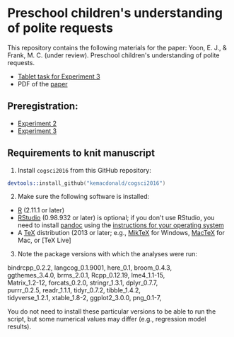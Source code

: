 Preschool children's understanding of polite requests
===

This repository contains the following materials for the paper: 
Yoon, E. J., & Frank, M. C. (under review). Preschool children's understanding of polite requests. 

  * [Tablet task for Experiment 3](http://langcog.stanford.edu/expts/EJY/polcon/polcon.html)
  * PDF of the [paper](04_writing/cogsci2019/polcon_cogsci2019.pdf)

## Preregistration:
* [Experiment 2](https://osf.io/qkn8m/register/5771ca429ad5a1020de2872e)
* [Experiment 3](https://osf.io/rjsx5/register/5771ca429ad5a1020de2872e)

## Requirements to knit manuscript

1) Install `cogsci2016` from this GitHub repository:
```S
devtools::install_github("kemacdonald/cogsci2016")
```

2) Make sure the following software is installed:

- [R](http://www.r-project.org/) (2.11.1 or later)
- [RStudio](http://www.rstudio.com/) (0.98.932 or later) is optional; if you don't use RStudio, you need to install [pandoc](http://johnmacfarlane.net/pandoc/) using the [instructions for your operating system](https://github.com/rstudio/rmarkdown/blob/master/PANDOC.md)
- A [TeX](http://de.wikipedia.org/wiki/TeX) distribution (2013 or later; e.g., [MikTeX](http://miktex.org/) for Windows, [MacTeX](https://tug.org/mactex/) for Mac, or [TeX Live]

3) Note the package versions with which the analyses were run:

bindrcpp_0.2.2,   langcog_0.1.9001, here_0.1,         broom_0.4.3,     
ggthemes_3.4.0,   brms_2.0.1,       Rcpp_0.12.19,     lme4_1.1-15,     
Matrix_1.2-12,    forcats_0.2.0,    stringr_1.3.1,    dplyr_0.7.7,     
purrr_0.2.5,      readr_1.1.1,      tidyr_0.7.2,      tibble_1.4.2,    
tidyverse_1.2.1,  xtable_1.8-2,     ggplot2_3.0.0,    png_0.1-7,

You do not need to install these particular versions to be able to run the script, but some numerical values may differ (e.g.,  regression model results).
